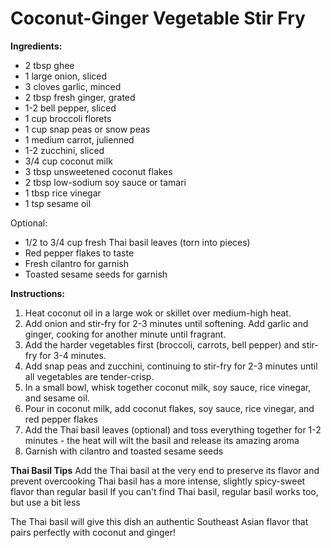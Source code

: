# Coconut-Ginger Vegetable Stir Fry

**Ingredients:**

- 2 tbsp ghee
- 1 large onion, sliced
- 3 cloves garlic, minced
- 2 tbsp fresh ginger, grated
- 1-2 bell pepper, sliced
- 1 cup broccoli florets
- 1 cup snap peas or snow peas
- 1 medium carrot, julienned
- 1-2 zucchini, sliced
- 3/4 cup coconut milk
- 3 tbsp unsweetened coconut flakes
- 2 tbsp low-sodium soy sauce or tamari
- 1 tbsp rice vinegar
- 1 tsp sesame oil

Optional:
- 1/2 to 3/4 cup fresh Thai basil leaves (torn into pieces)
- Red pepper flakes to taste
- Fresh cilantro for garnish
- Toasted sesame seeds for garnish

**Instructions:**
1. Heat coconut oil in a large wok or skillet over medium-high heat.
2. Add onion and stir-fry for 2-3 minutes until softening. Add garlic and ginger, cooking for another minute until fragrant.
3. Add the harder vegetables first (broccoli, carrots, bell pepper) and stir-fry for 3-4 minutes.
4. Add snap peas and zucchini, continuing to stir-fry for 2-3 minutes until all vegetables are tender-crisp.
5. In a small bowl, whisk together coconut milk, soy sauce, rice vinegar, and sesame oil.
6. Pour in coconut milk, add coconut flakes, soy sauce, rice vinegar, and red pepper flakes
7. Add the Thai basil leaves (optional) and toss everything together for 1-2 minutes - the heat will wilt the basil and release its amazing aroma
8. Garnish with cilantro and toasted sesame seeds


**Thai Basil Tips**
Add the Thai basil at the very end to preserve its flavor and prevent overcooking
Thai basil has a more intense, slightly spicy-sweet flavor than regular basil
If you can't find Thai basil, regular basil works too, but use a bit less

The Thai basil will give this dish an authentic Southeast Asian flavor that pairs perfectly with coconut and ginger!